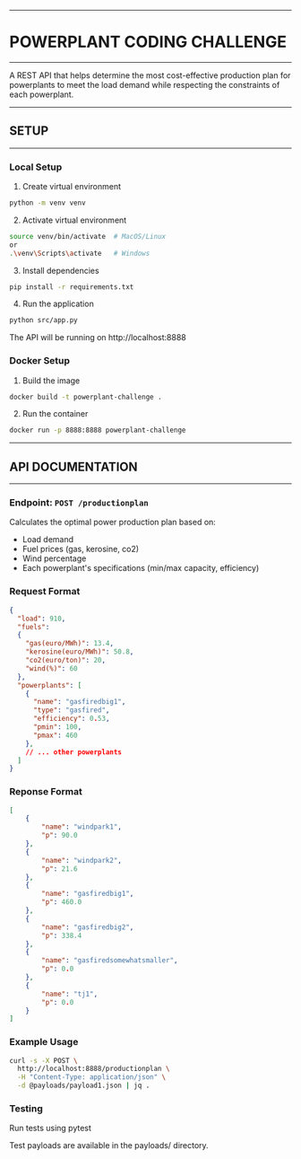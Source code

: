 ----------------------------------------------
# POWERPLANT CODING CHALLENGE
----------------------------------------------
A REST API that helps determine the most cost-effective production plan for powerplants to meet the load demand while respecting the constraints of each powerplant.

---------------------------------------------
## SETUP
---------------------------------------------
### Local Setup

1. Create virtual environment
```bash
python -m venv venv 
```

2. Activate virtual environment
```bash
source venv/bin/activate  # MacOS/Linux 
or
.\venv\Scripts\activate   # Windows
```

3. Install dependencies
```bash
pip install -r requirements.txt
```

4. Run the application
```bash
python src/app.py
```

The API will be running on http://localhost:8888

### Docker Setup

1. Build the image
```bash
docker build -t powerplant-challenge .
```

2. Run the container
```bash
docker run -p 8888:8888 powerplant-challenge
```


----------------------------------------------
## API DOCUMENTATION
----------------------------------------------

### Endpoint: `POST /productionplan`

Calculates the optimal power production plan based on:
- Load demand
- Fuel prices (gas, kerosine, co2)
- Wind percentage
- Each powerplant's specifications (min/max capacity, efficiency)

### Request Format
```json
{
  "load": 910,
  "fuels":
  {
    "gas(euro/MWh)": 13.4,
    "kerosine(euro/MWh)": 50.8,
    "co2(euro/ton)": 20,
    "wind(%)": 60
  },
  "powerplants": [
    {
      "name": "gasfiredbig1",
      "type": "gasfired",
      "efficiency": 0.53,
      "pmin": 100,
      "pmax": 460
    },
    // ... other powerplants
  ]
}
```

### Reponse Format
```json
[
    {
        "name": "windpark1",
        "p": 90.0
    },
    {
        "name": "windpark2",
        "p": 21.6
    },
    {
        "name": "gasfiredbig1",
        "p": 460.0
    },
    {
        "name": "gasfiredbig2",
        "p": 338.4
    },
    {
        "name": "gasfiredsomewhatsmaller",
        "p": 0.0
    },
    {
        "name": "tj1",
        "p": 0.0
    }
]
```

### Example Usage
```bash
curl -s -X POST \
  http://localhost:8888/productionplan \
  -H "Content-Type: application/json" \
  -d @payloads/payload1.json | jq . 
```


### Testing
Run tests using pytest

Test payloads are available in the payloads/ directory.

